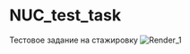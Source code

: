 # NUC_test_task
Тестовое задание на стажировку
![Render_1](https://github.com/user-attachments/assets/9dc609a8-2f02-4dc1-bc6a-4bd9cf0240f4)
